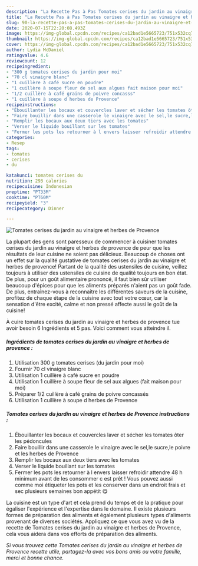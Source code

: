 ```yaml
---
description: "La Recette Pas à Pas Tomates cerises du jardin au vinaigre et herbes de Provence"
title: "La Recette Pas à Pas Tomates cerises du jardin au vinaigre et herbes de Provence"
slug: 90-la-recette-pas-a-pas-tomates-cerises-du-jardin-au-vinaigre-et-herbes-de-provence
date: 2020-07-15T22:20:08.493Z
image: https://img-global.cpcdn.com/recipes/ca12bad1e5665723/751x532cq70/tomates-cerises-du-jardin-au-vinaigre-et-herbes-de-provence-photo-principale-de-la-recette.jpg
thumbnail: https://img-global.cpcdn.com/recipes/ca12bad1e5665723/751x532cq70/tomates-cerises-du-jardin-au-vinaigre-et-herbes-de-provence-photo-principale-de-la-recette.jpg
cover: https://img-global.cpcdn.com/recipes/ca12bad1e5665723/751x532cq70/tomates-cerises-du-jardin-au-vinaigre-et-herbes-de-provence-photo-principale-de-la-recette.jpg
author: Lydia McDaniel
ratingvalue: 4.6
reviewcount: 12
recipeingredient:
- "300 g tomates cerises du jardin pour moi"
- "70 cl vinaigre blanc"
- "1 cuillère à café sucre en poudre"
- "1 cuillère à soupe fleur de sel aux algues fait maison pour moi"
- "1/2 cuillère à café grains de poivre concasss"
- "1 cuillère à soupe d herbes de Provence"
recipeinstructions:
- "Ébouillanter les bocaux et couvercles laver et sécher les tomates ôter les pédoncules"
- "Faire bouillir dans une casserole le vinaigre avec le sel,le sucre,le poivre et les herbes de Provence"
- "Remplir les bocaux aux deux tiers avec les tomates"
- "Verser le liquide bouillant sur les tomates"
- "Fermer les pots les retourner à l envers laisser refroidir attendre 48 h minimum avant de les consommer c est prêt ! Vous pouvez aussi comme moi étiqueter les pots et les conserver dans un endroit frais et sec plusieurs semaines bon appétit 😋"
categories:
- Resep
tags:
- tomates
- cerises
- du

katakunci: tomates cerises du 
nutrition: 293 calories
recipecuisine: Indonesian
preptime: "PT33M"
cooktime: "PT60M"
recipeyield: "3"
recipecategory: Dinner

---
```



![Tomates cerises du jardin au vinaigre et herbes de Provence](https://img-global.cpcdn.com/recipes/ca12bad1e5665723/751x532cq70/tomates-cerises-du-jardin-au-vinaigre-et-herbes-de-provence-photo-principale-de-la-recette.jpg)

La plupart des gens sont paresseux de commencer à cuisiner tomates cerises du jardin au vinaigre et herbes de provence de peur que les résultats de leur cuisine ne soient pas délicieux. Beaucoup de choses ont un effet sur la qualité gustative de tomates cerises du jardin au vinaigre et herbes de provence! Partant de la qualité des ustensiles de cuisine, veillez toujours à utiliser des ustensiles de cuisine de qualité toujours en bon état. De plus, pour un goût alimentaire prononcé, il faut bien sûr utiliser beaucoup d'épices pour que les aliments préparés n'aient pas un goût fade. De plus, entraînez-vous à reconnaître les différentes saveurs de la cuisine, profitez de chaque étape de la cuisine avec tout votre cœur, car la sensation d'être excité, calme et non pressé affecte aussi le goût de la cuisine!

<!--inarticleads1-->

À cuire tomates cerises du jardin au vinaigre et herbes de provence tue avoir besoin 6 Ingrédients et 5 pas. Voici comment vous atteindre il.

##### Ingrédients de tomates cerises du jardin au vinaigre et herbes de provence :

1. Utilisation 300 g tomates cerises (du jardin pour moi)
1. Fournir 70 cl vinaigre blanc
1. Utilisation 1 cuillère à café sucre en poudre
1. Utilisation 1 cuillère à soupe fleur de sel aux algues (fait maison pour moi)
1. Préparer 1/2 cuillère à café grains de poivre concassés
1. Utilisation 1 cuillère à soupe d herbes de Provence




<!--inarticleads2-->

##### Tomates cerises du jardin au vinaigre et herbes de Provence instructions :

1. Ébouillanter les bocaux et couvercles laver et sécher les tomates ôter les pédoncules
1. Faire bouillir dans une casserole le vinaigre avec le sel,le sucre,le poivre et les herbes de Provence
1. Remplir les bocaux aux deux tiers avec les tomates
1. Verser le liquide bouillant sur les tomates
1. Fermer les pots les retourner à l envers laisser refroidir attendre 48 h minimum avant de les consommer c est prêt ! Vous pouvez aussi comme moi étiqueter les pots et les conserver dans un endroit frais et sec plusieurs semaines bon appétit 😋




<!--inarticleads1-->

<p>
La cuisine est un type d'art et cela prend du temps et de la pratique pour égaliser l'expérience et l'expertise dans le domaine. Il existe plusieurs formes de préparation des aliments et également plusieurs types d'aliments provenant de diverses sociétés. Appliquez ce que vous avez vu de la recette de Tomates cerises du jardin au vinaigre et herbes de Provence, cela vous aidera dans vos efforts de préparation des aliments.
</p>

<p>
<i>Si vous trouvez cette Tomates cerises du jardin au vinaigre et herbes de Provence recette utile, partagez-la avec vos bons amis ou votre famille, merci et bonne chance.</i>
</p>
